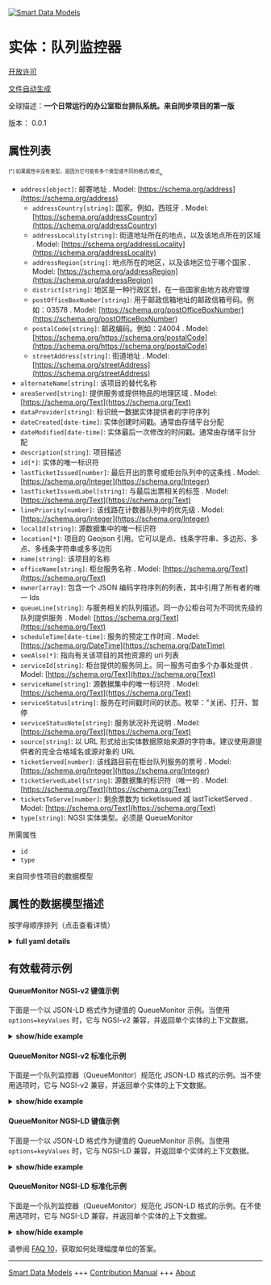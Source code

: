 <!-- 10-Header -->  
[![Smart Data Models](https://smartdatamodels.org/wp-content/uploads/2022/01/SmartDataModels_logo.png "Logo")](https://smartdatamodels.org)  
实体：队列监控器  
========<!-- /10-Header -->  
<!-- 15-License -->  
[开放许可](https://github.com/smart-data-models//dataModel.QueueManagement/blob/master/QueueMonitor/LICENSE.md)  
[文件自动生成](https://docs.google.com/presentation/d/e/2PACX-1vTs-Ng5dIAwkg91oTTUdt8ua7woBXhPnwavZ0FxgR8BsAI_Ek3C5q97Nd94HS8KhP-r_quD4H0fgyt3/pub?start=false&loop=false&delayms=3000#slide=id.gb715ace035_0_60)  
<!-- /15-License -->  
<!-- 20-Description -->  
全球描述：**一个日常运行的办公室柜台排队系统。来自同步项目的第一版**  
版本： 0.0.1  
<!-- /20-Description -->  
<!-- 30-PropertiesList -->  

## 属性列表  

<sup><sub>[*] 如果属性中没有类型，是因为它可能有多个类型或不同的格式/模式</sub></sup>。  
- `address[object]`: 邮寄地址  . Model: [https://schema.org/address](https://schema.org/address)	- `addressCountry[string]`: 国家。例如，西班牙  . Model: [https://schema.org/addressCountry](https://schema.org/addressCountry)  
	- `addressLocality[string]`: 街道地址所在的地点，以及该地点所在的区域  . Model: [https://schema.org/addressLocality](https://schema.org/addressLocality)  
	- `addressRegion[string]`: 地点所在的地区，以及该地区位于哪个国家  . Model: [https://schema.org/addressRegion](https://schema.org/addressRegion)  
	- `district[string]`: 地区是一种行政区划，在一些国家由地方政府管理    
	- `postOfficeBoxNumber[string]`: 用于邮政信箱地址的邮政信箱号码。例如：03578  . Model: [https://schema.org/postOfficeBoxNumber](https://schema.org/postOfficeBoxNumber)  
	- `postalCode[string]`: 邮政编码。例如：24004  . Model: [https://schema.org/https://schema.org/postalCode](https://schema.org/https://schema.org/postalCode)  
	- `streetAddress[string]`: 街道地址  . Model: [https://schema.org/streetAddress](https://schema.org/streetAddress)  
- `alternateName[string]`: 该项目的替代名称  - `areaServed[string]`: 提供服务或提供物品的地理区域  . Model: [https://schema.org/Text](https://schema.org/Text)- `dataProvider[string]`: 标识统一数据实体提供者的字符序列  - `dateCreated[date-time]`: 实体创建时间戳。通常由存储平台分配  - `dateModified[date-time]`: 实体最后一次修改的时间戳。通常由存储平台分配  - `description[string]`: 项目描述  - `id[*]`: 实体的唯一标识符  - `lastTicketIssued[number]`: 最后开出的票号或柜台队列中的这条线  . Model: [https://schema.org/Integer](https://schema.org/Integer)- `lastTicketIssuedLabel[string]`: 与最后出票相关的标签  . Model: [https://schema.org/Text](https://schema.org/Text)- `linePriority[number]`: 该线路在计数器队列中的优先级  . Model: [https://schema.org/Integer](https://schema.org/Integer)- `localId[string]`: 源数据集中的唯一标识符  - `location[*]`: 项目的 Geojson 引用。它可以是点、线条字符串、多边形、多点、多线条字符串或多多边形  - `name[string]`: 该项目的名称  - `officeName[string]`: 柜台服务名称  . Model: [https://schema.org/Text](https://schema.org/Text)- `owner[array]`: 包含一个 JSON 编码字符序列的列表，其中引用了所有者的唯一 Ids  - `queueLine[string]`: 与服务相关的队列描述。同一办公柜台可为不同优先级的队列提供服务  . Model: [https://schema.org/Text](https://schema.org/Text)- `scheduleTime[date-time]`: 服务的预定工作时间  . Model: [https://schema.org/DateTime](https://schema.org/DateTime)- `seeAlso[*]`: 指向有关该项目的其他资源的 uri 列表  - `serviceId[string]`: 柜台提供的服务同上。同一服务可由多个办事处提供  . Model: [https://schema.org/Text](https://schema.org/Text)- `serviceName[string]`: 源数据集中的唯一标识符  . Model: [https://schema.org/Text](https://schema.org/Text)- `serviceStatus[string]`: 服务在时间戳时间的状态。枚举："关闭、打开、暂停  - `serviceStatusNote[string]`: 服务状况补充说明  . Model: [https://schema.org/Text](https://schema.org/Text)- `source[string]`: 以 URL 形式给出实体数据原始来源的字符串。建议使用源提供者的完全合格域名或源对象的 URL  - `ticketServed[number]`: 该线路目前在柜台队列服务的票号  . Model: [https://schema.org/Integer](https://schema.org/Integer)- `ticketServedLabel[string]`: 源数据集的标识符（唯一的  . Model: [https://schema.org/Text](https://schema.org/Text)- `ticketsToServe[number]`: 剩余票数为 ticketIssued 减 lastTicketServed  . Model: [https://schema.org/Text](https://schema.org/Text)- `type[string]`: NGSI 实体类型。必须是 QueueMonitor  <!-- /30-PropertiesList -->  
<!-- 35-RequiredProperties -->  
所需属性  
- `id`  - `type`  <!-- /35-RequiredProperties -->  
<!-- 40-RequiredProperties -->  
来自同步性项目的数据模型  
<!-- /40-RequiredProperties -->  
<!-- 50-DataModelHeader -->  
## 属性的数据模型描述  
按字母顺序排列（点击查看详情）  
<!-- /50-DataModelHeader -->  
<!-- 60-ModelYaml -->  
<details><summary><strong>full yaml details</strong></summary>    
```yaml  
QueueMonitor:    
  description: An office counter queue system on a daily run. First Version from synchronicity project    
  properties:    
    address:    
      description: The mailing address    
      properties:    
        addressCountry:    
          description: 'The country. For example, Spain'    
          type: string    
          x-ngsi:    
            model: https://schema.org/addressCountry    
            type: Property    
        addressLocality:    
          description: 'The locality in which the street address is, and which is in the region'    
          type: string    
          x-ngsi:    
            model: https://schema.org/addressLocality    
            type: Property    
        addressRegion:    
          description: 'The region in which the locality is, and which is in the country'    
          type: string    
          x-ngsi:    
            model: https://schema.org/addressRegion    
            type: Property    
        district:    
          description: 'A district is a type of administrative division that, in some countries, is managed by the local government'    
          type: string    
          x-ngsi:    
            type: Property    
        postOfficeBoxNumber:    
          description: 'The post office box number for PO box addresses. For example, 03578'    
          type: string    
          x-ngsi:    
            model: https://schema.org/postOfficeBoxNumber    
            type: Property    
        postalCode:    
          description: 'The postal code. For example, 24004'    
          type: string    
          x-ngsi:    
            model: https://schema.org/https://schema.org/postalCode    
            type: Property    
        streetAddress:    
          description: The street address    
          type: string    
          x-ngsi:    
            model: https://schema.org/streetAddress    
            type: Property    
        streetNr:    
          description: Number identifying a specific property on a public street    
          type: string    
          x-ngsi:    
            type: Property    
      type: object    
      x-ngsi:    
        model: https://schema.org/address    
        type: Property    
    alternateName:    
      description: An alternative name for this item    
      type: string    
      x-ngsi:    
        type: Property    
    areaServed:    
      description: The geographic area where a service or offered item is provided    
      type: string    
      x-ngsi:    
        model: https://schema.org/Text    
        type: Property    
    dataProvider:    
      description: A sequence of characters identifying the provider of the harmonised data entity    
      type: string    
      x-ngsi:    
        type: Property    
    dateCreated:    
      description: Entity creation timestamp. This will usually be allocated by the storage platform    
      format: date-time    
      type: string    
      x-ngsi:    
        type: Property    
    dateModified:    
      description: Timestamp of the last modification of the entity. This will usually be allocated by the storage platform    
      format: date-time    
      type: string    
      x-ngsi:    
        type: Property    
    description:    
      description: A description of this item    
      type: string    
      x-ngsi:    
        type: Property    
    id:    
      anyOf:    
        - description: Identifier format of any NGSI entity    
          maxLength: 256    
          minLength: 1    
          pattern: ^[\w\-\.\{\}\$\+\*\[\]`|~^@!,:\\]+$    
          type: string    
          x-ngsi:    
            type: Property    
        - description: Identifier format of any NGSI entity    
          format: uri    
          type: string    
          x-ngsi:    
            type: Property    
      description: Unique identifier of the entity    
      x-ngsi:    
        type: Property    
    lastTicketIssued:    
      description: Last ticket number issued or this line at Counter Queue    
      type: number    
      x-ngsi:    
        model: https://schema.org/Integer    
        type: Property    
    lastTicketIssuedLabel:    
      description: Label associated to the lastTicketIssued    
      type: string    
      x-ngsi:    
        model: https://schema.org/Text    
        type: Property    
    linePriority:    
      description: Level of priority of this line at Counter Queue    
      type: number    
      x-ngsi:    
        model: https://schema.org/Integer    
        type: Property    
    localId:    
      description: Unique identifier from the source data set    
      type: string    
      x-ngsi:    
        type: Property    
    location:    
      description: 'Geojson reference to the item. It can be Point, LineString, Polygon, MultiPoint, MultiLineString or MultiPolygon'    
      oneOf:    
        - description: Geojson reference to the item. Point    
          properties:    
            bbox:    
              items:    
                type: number    
              minItems: 4    
              type: array    
            coordinates:    
              items:    
                type: number    
              minItems: 2    
              type: array    
            type:    
              enum:    
                - Point    
              type: string    
          required:    
            - type    
            - coordinates    
          title: GeoJSON Point    
          type: object    
          x-ngsi:    
            type: GeoProperty    
        - description: Geojson reference to the item. LineString    
          properties:    
            bbox:    
              items:    
                type: number    
              minItems: 4    
              type: array    
            coordinates:    
              items:    
                items:    
                  type: number    
                minItems: 2    
                type: array    
              minItems: 2    
              type: array    
            type:    
              enum:    
                - LineString    
              type: string    
          required:    
            - type    
            - coordinates    
          title: GeoJSON LineString    
          type: object    
          x-ngsi:    
            type: GeoProperty    
        - description: Geojson reference to the item. Polygon    
          properties:    
            bbox:    
              items:    
                type: number    
              minItems: 4    
              type: array    
            coordinates:    
              items:    
                items:    
                  items:    
                    type: number    
                  minItems: 2    
                  type: array    
                minItems: 4    
                type: array    
              type: array    
            type:    
              enum:    
                - Polygon    
              type: string    
          required:    
            - type    
            - coordinates    
          title: GeoJSON Polygon    
          type: object    
          x-ngsi:    
            type: GeoProperty    
        - description: Geojson reference to the item. MultiPoint    
          properties:    
            bbox:    
              items:    
                type: number    
              minItems: 4    
              type: array    
            coordinates:    
              items:    
                items:    
                  type: number    
                minItems: 2    
                type: array    
              type: array    
            type:    
              enum:    
                - MultiPoint    
              type: string    
          required:    
            - type    
            - coordinates    
          title: GeoJSON MultiPoint    
          type: object    
          x-ngsi:    
            type: GeoProperty    
        - description: Geojson reference to the item. MultiLineString    
          properties:    
            bbox:    
              items:    
                type: number    
              minItems: 4    
              type: array    
            coordinates:    
              items:    
                items:    
                  items:    
                    type: number    
                  minItems: 2    
                  type: array    
                minItems: 2    
                type: array    
              type: array    
            type:    
              enum:    
                - MultiLineString    
              type: string    
          required:    
            - type    
            - coordinates    
          title: GeoJSON MultiLineString    
          type: object    
          x-ngsi:    
            type: GeoProperty    
        - description: Geojson reference to the item. MultiLineString    
          properties:    
            bbox:    
              items:    
                type: number    
              minItems: 4    
              type: array    
            coordinates:    
              items:    
                items:    
                  items:    
                    items:    
                      type: number    
                    minItems: 2    
                    type: array    
                  minItems: 4    
                  type: array    
                type: array    
              type: array    
            type:    
              enum:    
                - MultiPolygon    
              type: string    
          required:    
            - type    
            - coordinates    
          title: GeoJSON MultiPolygon    
          type: object    
          x-ngsi:    
            type: GeoProperty    
      x-ngsi:    
        type: GeoProperty    
    name:    
      description: The name of this item    
      type: string    
      x-ngsi:    
        type: Property    
    officeName:    
      description: ' name of the service provided at the counter'    
      type: string    
      x-ngsi:    
        model: https://schema.org/Text    
        type: Property    
    owner:    
      description: A List containing a JSON encoded sequence of characters referencing the unique Ids of the owner(s)    
      items:    
        anyOf:    
          - description: Identifier format of any NGSI entity    
            maxLength: 256    
            minLength: 1    
            pattern: ^[\w\-\.\{\}\$\+\*\[\]`|~^@!,:\\]+$    
            type: string    
            x-ngsi:    
              type: Property    
          - description: Identifier format of any NGSI entity    
            format: uri    
            type: string    
            x-ngsi:    
              type: Property    
        description: Unique identifier of the entity    
        x-ngsi:    
          type: Property    
      type: array    
      x-ngsi:    
        type: Property    
    queueLine:    
      description: Description about the queue line associated to the service. The same office counter could serve different queue lines with different priority level    
      type: string    
      x-ngsi:    
        model: https://schema.org/Text    
        type: Property    
    scheduleTime:    
      description: Scheduled working time of the service    
      format: date-time    
      type: string    
      x-ngsi:    
        model: https://schema.org/DateTime    
        type: Property    
    seeAlso:    
      description: list of uri pointing to additional resources about the item    
      oneOf:    
        - items:    
            format: uri    
            type: string    
          minItems: 1    
          type: array    
        - format: uri    
          type: string    
      x-ngsi:    
        type: Property    
    serviceId:    
      description: Id of the service provided at the counter. The same service could be provided by many offices    
      type: string    
      x-ngsi:    
        model: https://schema.org/Text    
        type: Property    
    serviceName:    
      description: Unique identifier from the source data set    
      type: string    
      x-ngsi:    
        model: https://schema.org/Text    
        type: Property    
    serviceStatus:    
      description: 'Status of the service at timestamp time. Enum:''Closed, Open, Suspended'''    
      enum:    
        - Closed    
        - Open    
        - Suspended    
      type: string    
      x-ngsi:    
        type: Property    
    serviceStatusNote:    
      description: Additional note to the service status    
      type: string    
      x-ngsi:    
        model: https://schema.org/Text    
        type: Property    
    source:    
      description: 'A sequence of characters giving the original source of the entity data as a URL. Recommended to be the fully qualified domain name of the source provider, or the URL to the source object'    
      type: string    
      x-ngsi:    
        type: Property    
    ticketServed:    
      description: Ticket number currently served by this line at Counter Queue    
      type: number    
      x-ngsi:    
        model: https://schema.org/Integer    
        type: Property    
    ticketServedLabel:    
      description: Identifier (unique) from the source data set    
      type: string    
      x-ngsi:    
        model: https://schema.org/Text    
        type: Property    
    ticketsToServe:    
      description: Tickets left to serve as ticketIssued minus lastTicketServed    
      type: number    
      x-ngsi:    
        model: https://schema.org/Text    
        type: Property    
    type:    
      description: NGSI Entity type. It has to be QueueMonitor    
      enum:    
        - QueueMonitor    
      type: string    
      x-ngsi:    
        type: Property    
  required:    
    - id    
    - type    
  type: object    
  x-derived-from: ""    
  x-disclaimer: 'Redistribution and use in source and binary forms, with or without modification, are permitted  provided that the license conditions are met. Copyleft (c) 2022 Contributors to Smart Data Models Program'    
  x-license-url: https://github.com/smart-data-models/dataModel.QueueManagement/blob/master/QueueMonitor/LICENSE.md    
  x-model-schema: https://smart-data-models/dataModel.QueueManagement/QueueMonitor/schema.json    
  x-model-tags: ""    
  x-version: 0.0.1    
```  
</details>    
<!-- /60-ModelYaml -->  
<!-- 70-MiddleNotes -->  
<!-- /70-MiddleNotes -->  
<!-- 80-Examples -->  
## 有效载荷示例  
#### QueueMonitor NGSI-v2 键值示例  
下面是一个以 JSON-LD 格式作为键值的 QueueMonitor 示例。当使用 `options=keyValues` 时，它与 NGSI-v2 兼容，并返回单个实体的上下文数据。  
<details><summary><strong>show/hide example</strong></summary>    
```json  
{  
  "id": "urn:ngsi-ld:QueueMonitor:id:SIHJ:22618237",  
  "type": "QueueMonitor",  
  "dateCreated": "2021-03-22T11:10:04Z",  
  "dateModified": "2021-03-22T11:10:05Z",  
  "source": "",  
  "name": "Queue system of the tourist attraction of Leon Cathedral",  
  "alternateName": "Cathedral queue",  
  "description": "Queue system of the tourist attraction of Leon Cathedral for allowing a limited visitors inside the building",  
  "dataProvider": "",  
  "owner": [  
    "urn:ngsi-ld:QueueMonitor:items:TLDV:47467690",  
    "urn:ngsi-ld:QueueMonitor:items:JTAO:46330396"  
  ],  
  "seeAlso": [  
    "urn:ngsi-ld:QueueMonitor:items:SHMV:05050086",  
    "urn:ngsi-ld:QueueMonitor:items:QQJP:06476874"  
  ],  
  "location": {  
    "type": "Point",  
    "coordinates": [  
      42.605556,  
      -5.57  
    ]  
  },  
  "address": {  
    "streetAddress": "Plaza de la Catedral s/n",  
    "addressLocality": "León",  
    "addressRegion": "Castilla y Leon",  
    "addressCountry": "Spain",  
    "postalCode": "24001",  
    "postOfficeBoxNumber": "",  
    "areaServed": "City Center."  
  },  
  "areaServed": "City Center",  
  "localId": "system-1",  
  "officeName": "Tourist Office",  
  "serviceName": "Visit reservations.",  
  "serviceId": "Cathedral-reservations-visit-1",  
  "serviceStatus": "Open",  
  "serviceStatusNote": "",  
  "scheduleTime": "2021-02-21T12:47:04Z",  
  "queueLine": "Groups line.",  
  "linePriority": 1,  
  "lastTicketIssued": 33,  
  "lastTicketIssuedLabel": "C-33",  
  "ticketServed": 45,  
  "ticketServedLabel": "C-45",  
  "ticketsToServe": 12  
}  
```  
</details>  
#### QueueMonitor NGSI-v2 标准化示例  
下面是一个队列监控器（QueueMonitor）规范化 JSON-LD 格式的示例。当不使用选项时，它与 NGSI-v2 兼容，并返回单个实体的上下文数据。  
<details><summary><strong>show/hide example</strong></summary>    
```json  
{  
  "id": "urn:ngsi-ld:QueueMonitor:id:SIHJ:22618237",  
  "type": "QueueMonitor",  
  "dateCreated": {  
    "type": "DateTime",  
    "value": {  
      "@type": "DateTime",  
      "@value": "2021-03-22T11:10:04Z"  
    }  
  },  
  "dateModified": {  
    "type": "DateTime",  
    "value": {  
      "@type": "DateTime",  
      "@value": "2021-03-22T11:10:05Z"  
    }  
  },  
  "source": {  
    "type": "Text",  
    "value": ""  
  },  
  "name": {  
    "type": "Text",  
    "value": "Queue system of the tourist attraction of Leon Cathedral"  
  },  
  "alternateName": {  
    "type": "Text",  
    "value": "Cathedral queue"  
  },  
  "description": {  
    "type": "Text",  
    "value": "Queue system of the tourist attraction of Leon Cathedral for allowing a limited visitors inside the building"  
  },  
  "dataProvider": {  
    "type": "Text",  
    "value": ""  
  },  
  "owner": {  
    "type": "Text",  
    "value": [  
      "urn:ngsi-ld:QueueMonitor:items:TLDV:47467690",  
      "urn:ngsi-ld:QueueMonitor:items:JTAO:46330396"  
    ]  
  },  
  "seeAlso": {  
    "type": "Text",  
    "value": [  
      "urn:ngsi-ld:QueueMonitor:items:SHMV:05050086",  
      "urn:ngsi-ld:QueueMonitor:items:QQJP:06476874"  
    ]  
  },  
  "location": {  
    "type": "geo:json",  
    "value": {  
      "type": "Point",  
      "coordinates": [  
        42.605556,  
        -5.57  
      ]  
    }  
  },  
  "address": {  
    "type": "StructuredValue",  
    "value": {  
      "streetAddress": "Plaza de la Catedrla s/n",  
      "addressLocality": "León",  
      "addressRegion": "Castilla y León",  
      "addressCountry": "Spain",  
      "postalCode": "24001",  
      "postOfficeBoxNumber": "",  
      "areaServed": "City Center."  
    }  
  },  
  "areaServed": {  
    "type": "Text",  
    "value": "City Center"  
  },  
  "localId": {  
    "type": "Text",  
    "value": "system-1"  
  },  
  "officeName": {  
    "type": "Text",  
    "value": "Tourist Office"  
  },  
  "serviceName": {  
    "type": "Text",  
    "value": "Visit reservations."  
  },  
  "serviceId": {  
    "type": "Text",  
    "value": "Cathedral-reservations-visit-1"  
  },  
  "serviceStatus": {  
    "type": "Text",  
    "value": "Open"  
  },  
  "serviceStatusNote": {  
    "type": "Text",  
    "value": ""  
  },  
  "scheduleTime": {  
    "type": "DateTime",  
    "value": "2021-02-21T12:47:04Z"  
  },  
  "queueLine": {  
    "type": "Text",  
    "value": "Groups line."  
  },  
  "linePriority": {  
    "type": "Number",  
    "value": 1  
  },  
  "lastTicketIssued": {  
    "type": "Number",  
    "value": 33  
  },  
  "lastTicketIssuedLabel": {  
    "type": "Text",  
    "value": "C-33"  
  },  
  "ticketServed": {  
    "type": "Number",  
    "value": 45  
  },  
  "ticketServedLabel": {  
    "type": "Text",  
    "value": "C-45"  
  },  
  "ticketsToServe": {  
    "type": "Number",  
    "value": 12  
  }  
}  
```  
</details>  
#### QueueMonitor NGSI-LD 键值示例  
下面是一个以 JSON-LD 格式作为键值的 QueueMonitor 示例。当使用 `options=keyValues` 时，它与 NGSI-LD 兼容，并返回单个实体的上下文数据。  
<details><summary><strong>show/hide example</strong></summary>    
```json  
{  
    "id": "urn:ngsi-ld:QueueMonitor:id:SIHJ:22618237",  
    "type": "QueueMonitor",  
    "address": {  
        "streetAddress": "Plaza de la Catedral s/n",  
        "addressLocality": "Leon",  
        "addressRegion": "Castilla y Leon",  
        "addressCountry": "Spain",  
        "postalCode": "24001",  
        "postOfficeBoxNumber": "",  
        "areaServed": "City Center."  
    },  
    "alternateName": "Cathedral queue",  
    "areaServed": "City Center",  
    "dataProvider": "",  
    "dateCreated": "2021-03-22T11:10:04Z",  
    "dateModified": "2021-03-22T11:10:05Z",  
    "description": "Queue system of the tourist attraction of Leon Cathedral for allowing a limited visitors inside the building",  
    "lastTicketIssued": 33,  
    "lastTicketIssuedLabel": "C-33",  
    "linePriority": 1,  
    "localId": "system-1",  
    "location": {  
        "type": "Point",  
        "coordinates": [  
            42.605556,  
            -5.57  
        ]  
    },  
    "name": "Queue system of the tourist attraction of Leon Cathedral",  
    "officeName": "Tourist Office",  
    "owner": [  
        "urn:ngsi-ld:QueueMonitor:items:TLDV:47467690",  
        "urn:ngsi-ld:QueueMonitor:items:JTAO:46330396"  
    ],  
    "queueLine": "Groups line.",  
    "scheduleTime": "2021-02-21T12:47:04Z",  
    "seeAlso": [  
        "urn:ngsi-ld:QueueMonitor:items:SHMV:05050086",  
        "urn:ngsi-ld:QueueMonitor:items:QQJP:06476874"  
    ],  
    "serviceId": "Cathedral-reservations-visit-1",  
    "serviceName": "Visit reservations.",  
    "serviceStatus": "Open",  
    "serviceStatusNote": "",  
    "source": "",  
    "ticketServed": 45,  
    "ticketServedLabel": "C-45",  
    "ticketsToServe": 12,  
    "@context": [  
        "https://raw.githubusercontent.com/smart-data-models/dataModel.QueueManagement/master/context.jsonld"  
    ]  
}  
```  
</details>  
#### QueueMonitor NGSI-LD 标准化示例  
下面是一个队列监控器（QueueMonitor）规范化 JSON-LD 格式的示例。在不使用选项时，它与 NGSI-LD 兼容，并返回单个实体的上下文数据。  
<details><summary><strong>show/hide example</strong></summary>    
```json  
{  
    "id": "urn:ngsi-ld:QueueMonitor:id:SIHJ:22618237",  
    "type": "QueueMonitor",  
    "address": {  
        "type": "Property",  
        "value": {  
            "streetAddress": "Plaza de la Catedrla s/n",  
            "addressLocality": "Leon",  
            "addressRegion": "Castilla y Leon",  
            "addressCountry": "Spain",  
            "postalCode": "24001",  
            "postOfficeBoxNumber": "",  
            "areaServed": "City Center."  
        }  
    },  
    "alternateName": {  
        "type": "Property",  
        "value": "Cathedral queue"  
    },  
    "areaServed": {  
        "type": "Property",  
        "value": "City Center"  
    },  
    "dataProvider": {  
        "type": "Property",  
        "value": ""  
    },  
    "dateCreated": {  
        "type": "Property",  
        "value": {  
            "@type": "DateTime",  
            "@value": "2021-03-22T11:10:04Z"  
        }  
    },  
    "dateModified": {  
        "type": "Property",  
        "value": {  
            "@type": "DateTime",  
            "@value": "2021-03-22T11:10:05Z"  
        }  
    },  
    "description": {  
        "type": "Property",  
        "value": "Queue system of the tourist attraction of Leon Cathedral for allowing a limited visitors inside the building"  
    },  
    "lastTicketIssued": {  
        "type": "Property",  
        "value": 33  
    },  
    "lastTicketIssuedLabel": {  
        "type": "Property",  
        "value": "C-33"  
    },  
    "linePriority": {  
        "type": "Property",  
        "value": 1  
    },  
    "localId": {  
        "type": "Property",  
        "value": "system-1"  
    },  
    "location": {  
        "type": "Property",  
        "value": {  
            "type": "Point",  
            "coordinates": [  
                42.605556,  
                -5.57  
            ]  
        }  
    },  
    "name": {  
        "type": "Property",  
        "value": "Queue system of the tourist attraction of Leon Cathedral"  
    },  
    "officeName": {  
        "type": "Property",  
        "value": "Tourist Office"  
    },  
    "owner": {  
        "type": "Property",  
        "value": [  
            "urn:ngsi-ld:QueueMonitor:items:TLDV:47467690",  
            "urn:ngsi-ld:QueueMonitor:items:JTAO:46330396"  
        ]  
    },  
    "queueLine": {  
        "type": "Property",  
        "value": "Groups line."  
    },  
    "scheduleTime": {  
        "type": "Property",  
        "value": "2021-02-21T12:47:04Z"  
    },  
    "seeAlso": {  
        "type": "Property",  
        "value": [  
            "urn:ngsi-ld:QueueMonitor:items:SHMV:05050086",  
            "urn:ngsi-ld:QueueMonitor:items:QQJP:06476874"  
        ]  
    },  
    "serviceId": {  
        "type": "Property",  
        "value": "Cathedral-reservations-visit-1"  
    },  
    "serviceName": {  
        "type": "Property",  
        "value": "Visit reservations."  
    },  
    "serviceStatus": {  
        "type": "Property",  
        "value": "Open"  
    },  
    "serviceStatusNote": {  
        "type": "Property",  
        "value": ""  
    },  
    "source": {  
        "type": "Property",  
        "value": ""  
    },  
    "ticketServed": {  
        "type": "Property",  
        "value": 45  
    },  
    "ticketServedLabel": {  
        "type": "Property",  
        "value": "C-45"  
    },  
    "ticketsToServe": {  
        "type": "Property",  
        "value": 12  
    },  
    "@context": [  
        "https://raw.githubusercontent.com/smart-data-models/dataModel.QueueManagement/master/context.jsonld"  
    ]  
}  
```  
</details><!-- /80-Examples -->  
<!-- 90-FooterNotes -->  
<!-- /90-FooterNotes -->  
<!-- 95-Units -->  
请参阅 [FAQ 10](https://smartdatamodels.org/index.php/faqs/)，获取如何处理幅度单位的答案。  
<!-- /95-Units -->  
<!-- 97-LastFooter -->  
---  
[Smart Data Models](https://smartdatamodels.org) +++ [Contribution Manual](https://bit.ly/contribution_manual) +++ [About](https://bit.ly/Introduction_SDM)<!-- /97-LastFooter -->  
